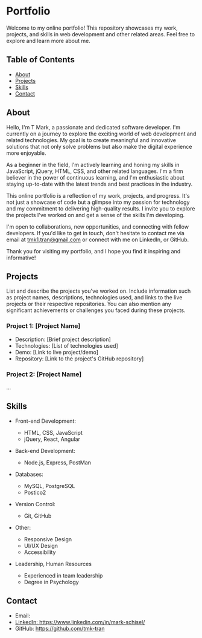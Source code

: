 # Portfolio

Welcome to my online portfolio! This repository showcases my work, projects, and skills in web development and other related areas. Feel free to explore and learn more about me.

## Table of Contents

- [About](#about)
- [Projects](#projects)
- [Skills](#skills)
- [Contact](#contact)

## About

Hello, I'm T Mark, a passionate and dedicated software developer. I'm currently on a journey to explore the exciting world of web development and related technologies. My goal is to create meaningful and innovative solutions that not only solve problems but also make the digital experience more enjoyable.

As a beginner in the field, I'm actively learning and honing my skills in JavaScript, jQuery, HTML, CSS, and other related languages. I'm a firm believer in the power of continuous learning, and I'm enthusiastic about staying up-to-date with the latest trends and best practices in the industry.

This online portfolio is a reflection of my work, projects, and progress. It's not just a showcase of code but a glimpse into my passion for technology and my commitment to delivering high-quality results. I invite you to explore the projects I've worked on and get a sense of the skills I'm developing.

I'm open to collaborations, new opportunities, and connecting with fellow developers. If you'd like to get in touch, don't hesitate to contact me via email at tmk1.tran@gmail.com or connect with me on LinkedIn, or GitHub.

Thank you for visiting my portfolio, and I hope you find it inspiring and informative!


## Projects

List and describe the projects you've worked on. Include information such as project names, descriptions, technologies used, and links to the live projects or their respective repositories. You can also mention any significant achievements or challenges you faced during these projects.

### Project 1: [Project Name]

- Description: [Brief project description]
- Technologies: [List of technologies used]
- Demo: [Link to live project/demo]
- Repository: [Link to the project's GitHub repository]

### Project 2: [Project Name]

...

## Skills

- Front-end Development:
  - HTML, CSS, JavaScript
  - jQuery, React, Angular

- Back-end Development:
  - Node.js, Express, PostMan

- Databases:
  - MySQL, PostgreSQL
  - Postico2

- Version Control:
  - Git, GitHub

- Other:
  - Responsive Design
  - UI/UX Design
  - Accessibility

- Leadership, Human Resources
  - Experienced in team leadership
  - Degree in Psychology

## Contact
- Email: <a href="mailto:tmk1.tran@gmail.com" target="_blank">
- LinkedIn: https://www.linkedin.com/in/mark-schisel/
- GitHub: https://github.com/tmk-tran